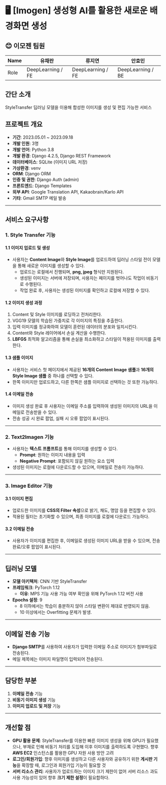 # 🖥️ [Imogen] 생성형 AI를 활용한 새로운 배경화면 생성 


## 😊 이모젠 팀원
| Name       | 유채란                        | 류지연                          | 안효민                          | 
| ---------- | ----------------------------- | ------------------------------- | ------------------------------ | 
| Role       | DeepLearning / FE | DeepLearning / FE | DeepLearning / BE |


## 간단 소개
StyleTransfer 딥러닝 모델을 이용해 합성한 이미지를 생성 및 편집 가능한 서비스 


## 프로젝트 개요
- **기간**: 2023.05.01 ~ 2023.09.18
- **개발 인원**: 3명
- **개발 언어**: Python 3.8
- **개발 환경**: Django 4.2.5, Django REST Framework
- **데이터베이스**: SQLite (이미지 URL 저장)
- **가상환경**: venv
- **ORM**: Django ORM
- **인증 및 권한**: Django Auth (admin)
- **프론트엔드**: Django Templates
- **외부 API**: Google Translation API, Kakaobrain/Karlo API
- **기타**: Gmail SMTP 메일 발송

---

## 서비스 요구사항

### 1. Style Transfer 기능
#### 1.1 이미지 업로드 및 생성
- 사용자는 **Content Image**와 **Style Image**를 업로드하여 딥러닝 스타일 전이 모델을 통해 새로운 이미지를 생성할 수 있다.
    - 업로드는 로컬에서 진행되며, **png, jpeg** 형식만 지원된다. 
    - 생성된 이미지는 서버에 저장되며, 사용자는 페이지를 벗어나도 작업이 비동기로 수행된다.
    - 작업 완료 후, 사용자는 생성된 이미지를 확인하고 로컬에 저장할 수 있다. 
  
#### 1.2 이미지 생성 과정
1. Content 및 Style 이미지를 로딩하고 전처리한다. 
2. VGG19 모델의 학습된 가중치로 각 이미지의 특징을 추출한다.
3. 입력 이미지를 정규화하여 모델이 훈련된 데이터의 분포와 일치시킨다.
4. Content와 Style 레이어에서 손실 계산을 수행한다.
5. **LBFGS** 최적화 알고리즘을 통해 손실을 최소화하고 스타일이 적용된 이미지를 출력한다.

#### 1.3 샘플 이미지
- 사용자는 서비스 첫 페이지에서 제공된 **16개의 Content Image 샘플**과 **16개의 Style Image 샘플** 중 하나를 선택할 수 있다.
- 한쪽 이미지만 업로드하고, 다른 한쪽은 샘플 이미지로 선택하는 것 또한 가능하다.

#### 1.4 이메일 전송
- 이미지 생성 완료 후 사용자는 이메일 주소를 입력하여 생성된 이미지의 URL을 이메일로 전송받을 수 있다.
- 전송 성공 시 완료 팝업, 실패 시 오류 팝업이 표시된다.

---

### 2. Text2Imagen 기능
- 사용자는 **텍스트 프롬프트**를 통해 이미지를 생성할 수 있다.
    - **Prompt**: 원하는 이미지 내용을 입력
    - **Negative Prompt**: 포함되지 않길 원하는 요소 입력
- 생성된 이미지는 로컬에 다운로드할 수 있으며, 이메일로 전송이 가능하다.

---

### 3. Image Editor 기능
#### 3.1 이미지 편집
- 업로드한 이미지를 **CSS의 Filter 속성**으로 밝기, 채도, 명암 등을 편집할 수 있다.
- 적용된 필터는 초기화할 수 있으며, 최종 이미지를 로컬에 다운로드 가능하다.

#### 3.2 이메일 전송
- 사용자가 이미지를 편집한 후, 이메일로 생성된 이미지 URL을 받을 수 있으며, 전송 완료/오류 팝업이 표시된다.

---

## 딥러닝 모델
- **모델 아키텍처**: CNN 기반 StyleTransfer
- **프레임워크**: PyTorch 1.12
    - **이유**: MPS 기능 사용 가능 여부 확인을 위해 PyTorch 1.12 버전 사용
- **Epochs 설정**: 9
    - 8 이하에서는 학습이 충분하지 않아 스타일 변환이 제대로 반영되지 않음.
    - 10 이상에서는 Overfitting 문제가 발생.

---

## 이메일 전송 기능
- **Django SMTP**를 사용하여 사용자가 입력한 이메일 주소로 이미지가 첨부파일로 전송된다.
- 메일 제목에는 이미지 파일명이 입력되어 전송된다.

---

## 담당한 부분
1. **이메일 전송** 기능
2. **비동기 이미지 생성** 기능
3. **이미지 업로드 및 저장** 기능

---

## 개선할 점
- **GPU 활용 문제**: StyleTransfer를 이용한 빠른 이미지 생성을 위해 GPU가 필요했으나, 부재로 인해 비동기 처리를 도입해 이후 이미지를 출력하도록 구현했다. 향후 **AWS EC2** 인스턴스를 활용한 GPU 자원 사용 방안 고려
- **로그인/회원가입**: 향후 이미지를 생성하고 다른 사용자와 공유하기 위한 **게시판 기능**을 확장할 때, 로그인과 회원가입 기능이 필요할 것
- **서버 리소스 관리**: 사용자가 업로드하는 이미지 크기 제한이 없어 서버 리소스 과도 사용 가능성이 있어 향후 **크기 제한 설정**이 필요합하다.
